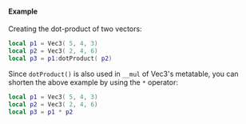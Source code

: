 #### Example
Creating the dot-product of two vectors:
```lua
local p1 = Vec3( 5, 4, 3)
local p2 = Vec3( 2, 4, 6)
local p3 = p1:dotProduct( p2)
```
Since `dotProduct()` is also used in `__mul` of Vec3's metatable, you can
shorten the above example by using the `*` operator:
```lua
local p1 = Vec3( 5, 4, 3)
local p2 = Vec3( 2, 4, 6)
local p3 = p1 * p2
```
